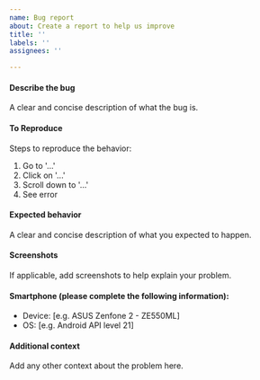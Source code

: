 ```yaml
---
name: Bug report
about: Create a report to help us improve
title: ''
labels: ''
assignees: ''

---
```


#### Describe the bug
A clear and concise description of what the bug is.

#### To Reproduce
Steps to reproduce the behavior:
 1. Go to '...'
 2. Click on '...'
 3. Scroll down to '...'
 4. See error

#### Expected behavior
A clear and concise description of what you expected to happen.

#### Screenshots
If applicable, add screenshots to help explain your problem.

#### Smartphone (please complete the following information):
 - Device: [e.g. ASUS Zenfone 2 - ZE550ML]
 - OS: [e.g. Android API level 21]

#### Additional context
Add any other context about the problem here.
